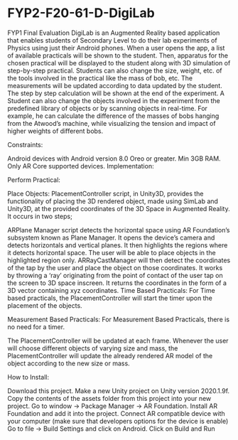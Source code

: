 # FYP2-F20-61-D-DigiLab
 
FYP1 Final Evaluation DigiLab is an Augmented Reality based application that enables students of Secondary Level to do their lab experiments of Physics using just their Android phones. When a user opens the app, a list of available practicals will be shown to the student. Then, apparatus for the chosen practical will be displayed to the student along with 3D simulation of step-by-step practical. Students can also change the size, weight, etc. of the tools involved in the practical like the mass of bob, etc. The measurements will be updated according to data updated by the student. The step by step calculation will be shown at the end of the experiment. A Student can also change the objects involved in the experiment from the predefined library of objects or by scanning objects in real-time. For example, he can calculate the difference of the masses of bobs hanging from the Atwood’s machine, while visualizing the tension and impact of higher weights of different bobs.

Constraints:

Android devices with Android version 8.0 Oreo or greater.
Min 3GB RAM.
Only AR Core supported devices.
Implementation:

Perform Practical:

Place Objects: PlacementController script, in Unity3D, provides the functionality of placing the 3D rendered object, made using SimLab and Unity3D, at the provided coordinates of the 3D Space in Augmented Reality. It occurs in two steps;

ARPlane Manager script detects the horizontal space using AR Foundation’s subsystem known as Plane Manager. It opens the device’s camera and detects horizontals and vertical planes. It then highlights the regions where it detects horizontal space. The user will be able to place objects in the highlighted region only.
ARRayCastManager will then detect the coordinates of the tap by the user and place the object on those coordinates. It works by throwing a ‘ray’ originating from the point of contact of the user tap on the screen to 3D space inscreen. It returns the coordinates in the form of a 3D vector containing xyz coordinates.
Time Based Practicals: For Time based practicals, the PlacementController will start the timer upon the placement of the objects.

Measurement Based Practicals: For Measurement Based Practicals, there is no need for a timer.

The PlacementController will be updated at each frame. Whenever the user will choose different objects of varying size and mass, the PlacementController will update the already rendered AR model of the object according to the new size or mass.

How to Install:

Download this project.
Make a new Unity project on Unity version 2020.1.9f.
Copy the contents of the assets folder from this project into your new project.
Go to window -> Package Manager -> AR Foundation.
Install AR Foundation and add it into the project.
Connect AR compatible device with your computer (make sure that developers options for the device is enable)
Go to file -> Build Settings and click on Android.
Click on Build and Run
